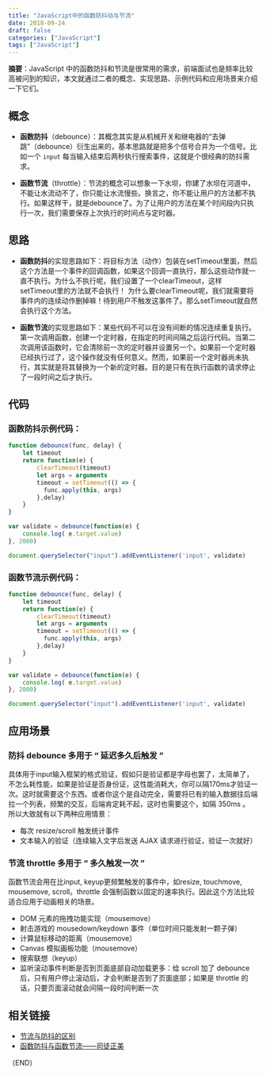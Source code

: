 ```yaml
---
title: "JavaScript中的函数防抖动与节流"
date: 2018-09-24
draft: false
categories: ["JavaScript"] 
tags: ["JavaScript"]
---
```


**摘要**：JavaScript 中的函数防抖和节流是很常用的需求，前端面试也是频率比较高被问到的知识，本文就通过二者的概念、实现思路、示例代码和应用场景来介绍一下它们。

## 概念
- **函数防抖**（debounce）：其概念其实是从机械开关和继电器的“去弹跳”（debounce）衍生出来的，基本思路就是把多个信号合并为一个信号。比如一个 `input` 每当输入结束后两秒执行搜索事件，这就是个很经典的防抖需求。

- **函数节流**（throttle）：节流的概念可以想象一下水坝，你建了水坝在河道中，不能让水流动不了，你只能让水流慢些。换言之，你不能让用户的方法都不执行。如果这样干，就是debounce了。为了让用户的方法在某个时间段内只执行一次，我们需要保存上次执行的时间点与定时器。

## 思路

- **函数防抖**的实现思路如下：将目标方法（动作）包装在setTimeout里面，然后这个方法是一个事件的回调函数，如果这个回调一直执行，那么这些动作就一直不执行。为什么不执行呢，我们设置了一个clearTimeout，这样setTimeout里的方法就不会执行！ 为什么要clearTimeout呢，我们就需要将事件内的连续动作删掉嘛！待到用户不触发这事件了。那么setTimeout就自然会执行这个方法。

-  **函数节流**的实现思路如下：某些代码不可以在没有间断的情况连续重复执行。第一次调用函数，创建一个定时器，在指定的时间间隔之后运行代码。当第二次调用该函数时，它会清除前一次的定时器并设置另一个。如果前一个定时器已经执行过了，这个操作就没有任何意义。然而，如果前一个定时器尚未执行，其实就是将其替换为一个新的定时器。目的是只有在执行函数的请求停止了一段时间之后才执行。

## 代码

### 函数防抖示例代码：
```js
function debounce(func, delay) {
    let timeout
    return function(e) {
        clearTimeout(timeout)
        let args = arguments
        timeout = setTimeout(() => {
          func.apply(this, args)
        },delay)
    }
}

var validate = debounce(function(e) {
    console.log( e.target.value)
}, 2000)

document.querySelector("input").addEventListener('input', validate)
```

### 函数节流示例代码：
```js
function debounce(func, delay) {
    let timeout
    return function(e) {
        clearTimeout(timeout)
        let args = arguments
        timeout = setTimeout(() => {
          func.apply(this, args)
        },delay)
    }
}

var validate = debounce(function(e) {
    console.log( e.target.value)
}, 2000)

document.querySelector("input").addEventListener('input', validate)
```

## 应用场景

### 防抖 debounce 多用于 “ 延迟多久后触发 ”
具体用于input输入框架的格式验证，假如只是验证都是字母也罢了，太简单了，不怎么耗性能，如果是验证是否身份证，这性能消耗大，你可以隔170ms才验证一次。这时就需要这个东西。或者你这个是自动完全，需要将已有的输入数据往后端拉一个列表，频繁的交互，后端肯定耗不起，这时也需要这个，如隔 350ms 。
所以大致就有以下两种应用情景：
- 每次 resize/scroll 触发统计事件
- 文本输入的验证（连续输入文字后发送 AJAX 请求进行验证，验证一次就好）

### 节流 throttle 多用于 “ 多久触发一次 ”
函数节流会用在比input, keyup更频繁触发的事件中，如resize, touchmove, mousemove, scroll。throttle 会强制函数以固定的速率执行。因此这个方法比较适合应用于动画相关的场景。
- DOM 元素的拖拽功能实现（mousemove）
- 射击游戏的 mousedown/keydown 事件（单位时间只能发射一颗子弹）
- 计算鼠标移动的距离（mousemove）
- Canvas 模拟画板功能（mousemove）
- 搜索联想（keyup）
- 监听滚动事件判断是否到页面底部自动加载更多：给 scroll 加了 debounce 后，只有用户停止滚动后，才会判断是否到了页面底部；如果是 throttle 的话，只要页面滚动就会间隔一段时间判断一次

## 相关链接
- [节流与防抖的区别](http://demo.nimius.net/debounce_throttle/)
- [函数防抖与函数节流——司徒正美](https://zhuanlan.zhihu.com/p/38313717)

（END）
